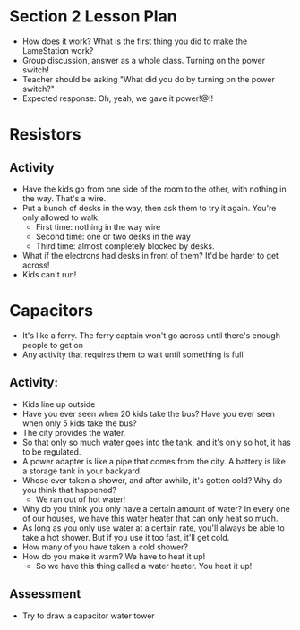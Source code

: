 # Section 2 Lesson Plan

- How does it work? What is the first thing you did to make the
  LameStation work?
- Group discussion, answer as a whole class. Turning on the power
  switch\!
- Teacher should be asking "What did you do by turning on the power
  switch?"
- Expected response: Oh, yeah, we gave it power\!@\!\!

# Resistors

## Activity

- Have the kids go from one side of the room to the other, with
  nothing in the way. That's a wire.
- Put a bunch of desks in the way, then ask them to try it again.
  You're only allowed to walk.
  - First time: nothing in the way wire
  - Second time: one or two desks in the way
  - Third time: almost completely blocked by desks.
- What if the electrons had desks in front of them? It'd be harder to
  get across\!
- Kids can't run\!

# Capacitors

- It's like a ferry. The ferry captain won't go across until there's
  enough people to get on
- Any activity that requires them to wait until something is full

## Activity:

- Kids line up outside
- Have you ever seen when 20 kids take the bus? Have you ever seen
  when only 5 kids take the bus?
- The city provides the water.
- So that only so much water goes into the tank, and it's only so hot,
  it has to be regulated.
- A power adapter is like a pipe that comes from the city. A battery
  is like a storage tank in your backyard.
- Whose ever taken a shower, and after awhile, it's gotten cold? Why
  do you think that happened?
  - We ran out of hot water\!
- Why do you think you only have a certain amount of water? In every
  one of our houses, we have this water heater that can only heat so
  much.
- As long as you only use water at a certain rate, you'll always be
  able to take a hot shower. But if you use it too fast, it'll get
  cold.
- How many of you have taken a cold shower?
- How do you make it warm? We have to heat it up\!
  - So we have this thing called a water heater. You heat it up\!

## Assessment

- Try to draw a capacitor water tower
